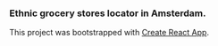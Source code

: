### Ethnic grocery stores locator in Amsterdam.


This project was bootstrapped with [Create React App](https://github.com/facebookincubator/create-react-app).
